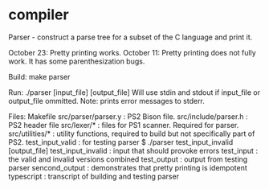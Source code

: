 compiler
========

Parser - construct a parse tree for a subset of the C language and print it.

October 23: Pretty printing works.
October 11: Pretty printing does not fully work. It has some parenthesization bugs.

Build:
make parser

Run:
./parser [input_file] [output_file]
Will use stdin and stdout if input_file or output_file ommitted.
Note: prints error messages to stderr.

Files:
Makefile
src/parser/parser.y : PS2 Bison file.
src/include/parser.h : PS2 header file
src/lexer/* : files for PS1 scanner. Required for parser.
src/utilities/* : utility functions, required to build but not specifically part of PS2.
test_input_valid : for testing parser $ ./parser test_input_invalid [output_file]
test_input_invalid : input that should provoke errors
test_input : the valid and invalid versions combined
test_output : output from testing parser
sencond_output : demonstrates that pretty printing is idempotent
typescript : transcript of building and testing parser